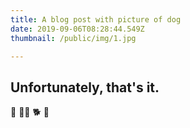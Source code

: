 ```yaml
---
title: A blog post with picture of dog
date: 2019-09-06T08:28:44.549Z
thumbnail: /public/img/1.jpg

---
```

## Unfortunately, that's it.

🦮 🐕‍🦺 🐕 🐩
